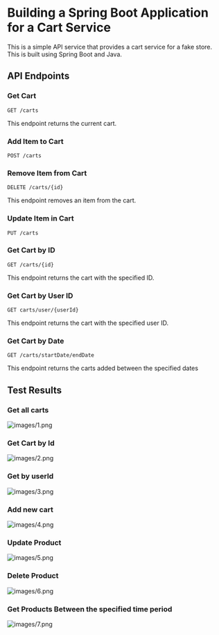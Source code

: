 # Building a Spring Boot Application for a Cart Service

This is a simple API service that provides a cart service for a fake store. This is built using Spring Boot and Java.

## API Endpoints

### Get Cart
```
GET /carts
```
This endpoint returns the current cart.

### Add Item to Cart
```
POST /carts
```
### Remove Item from Cart
```
DELETE /carts/{id}
```
This endpoint removes an item from the cart.

### Update Item in Cart
```
PUT /carts
```
### Get Cart by ID
```
GET /carts/{id}
```
This endpoint returns the cart with the specified ID.

### Get Cart by User ID
```
GET carts/user/{userId}
```
This endpoint returns the cart with the specified user ID.

### Get Cart by Date
```
GET /carts/startDate/endDate
```
This endpoint returns the carts added between the specified dates

## Test Results

### Get all carts
![images/1.png](1.png)

### Get Cart by Id
![images/2.png](2.png)

### Get by userId
![images/3.png](3.png)

### Add new cart
![images/4.png](4.png)

### Update Product
![images/5.png](5.png)

### Delete Product
![images/6.png](6.png)

### Get Products Between the specified time period
![images/7.png](7.png)
